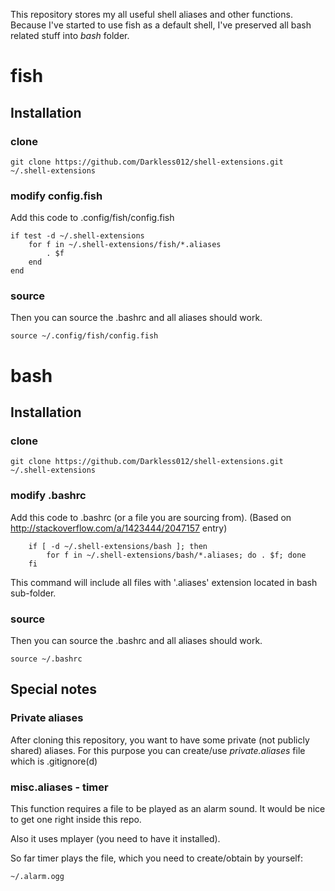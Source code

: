 This repository stores my all useful shell aliases and other functions.
Because I've started to use fish as a default shell, I've preserved all bash related stuff into *bash* folder.

# fish

## Installation

### clone

    git clone https://github.com/Darkless012/shell-extensions.git ~/.shell-extensions

### modify config.fish

Add this code to .config/fish/config.fish

```
if test -d ~/.shell-extensions
    for f in ~/.shell-extensions/fish/*.aliases
        . $f
    end
end
```

### source

Then you can source the .bashrc and all aliases should work.

    source ~/.config/fish/config.fish

# bash

## Installation

### clone

    git clone https://github.com/Darkless012/shell-extensions.git ~/.shell-extensions

### modify .bashrc

Add this code to .bashrc (or a file you are sourcing from).
(Based on http://stackoverflow.com/a/1423444/2047157 entry)

```
    if [ -d ~/.shell-extensions/bash ]; then
        for f in ~/.shell-extensions/bash/*.aliases; do . $f; done
    fi
```

This command will include all files with '.aliases' extension located in bash sub-folder.

### source

Then you can source the .bashrc and all aliases should work.

    source ~/.bashrc

## Special notes

### Private aliases
After cloning this repository, you want to have some private (not publicly shared) aliases.
For this purpose you can create/use *private.aliases* file which is .gitignore(d)

### misc.aliases - timer
This function requires a file to be played as an alarm sound. It would be nice to get one right inside this repo.

Also it uses mplayer (you need to have it installed).

So far timer plays the file, which you need to create/obtain by yourself:

    ~/.alarm.ogg
